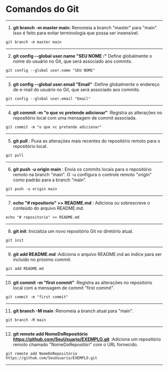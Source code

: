 # Comandos do Git

---
1. **git branch -m master main:** Renomeia a branch "master" para "main". Isso é feito para evitar terminologia que possa ser insensível.
```
git branch -m master main
```
---
2. **git config --global user.name "SEU NOME :"** Define globalmente o nome do usuário no Git, que será associado aos commits.
```
git config --global user.name "SEU NOME"
```
---
3. **git config --global user.email "Email"** :Define globalmente o endereço de e-mail do usuário no Git, que será associado aos commits.
```
git config --global user.email "Email"
```
---
4. **git commit -m "o que vc pretende adicionar"** :Registra as alterações no repositório local com uma mensagem de commit associada.
```
git commit -m "o que vc pretende adicionar"
```
---
5.  **git pull** : Puxa as alterações mais recentes do repositório remoto para o repositório local.
```
git pull
```
---
6.  **git push -u origin main** : Envia os commits locais para o repositório remoto na branch "main". O -u configura o controle remoto "origin" como padrão para a branch "main".
```
git push -u origin main
```
---
7. **echo "# repositorio" >> README.md** : Adiciona ou sobrescreve o conteúdo do arquivo README.md.
```
echo "# repositorio" >> README.md
```
---
8. **git init** :Inicializa um novo repositório Git no diretório atual.
```
git init
```
---
9. **git add README.md** :Adiciona o arquivo README.md ao índice para ser incluído no próximo commit.
```
git add README.md
```
---
10. **git commit -m "first commit"** :Registra as alterações no repositório local com a mensagem de commit "first commit".
```
git commit -m "first commit"
```
---
11. **git branch -M main** :Renomeia a branch atual para "main".
```
git branch -M main
```
---
12. **git remote add NomeDoRepositório https://github.com/SeuUsuario/EXEMPLO.git** :Adiciona um repositório remoto chamado "NomeDoRepositóri" com o URL fornecido.
```
git remote add NomeDoRepositório https://github.com/SeuUsuario/EXEMPLO.git
```
---

